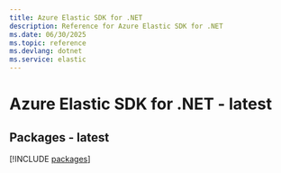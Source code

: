 ```yaml
---
title: Azure Elastic SDK for .NET
description: Reference for Azure Elastic SDK for .NET
ms.date: 06/30/2025
ms.topic: reference
ms.devlang: dotnet
ms.service: elastic
---
```

# Azure Elastic SDK for .NET - latest
## Packages - latest
[!INCLUDE [packages](elastic-index.md)]